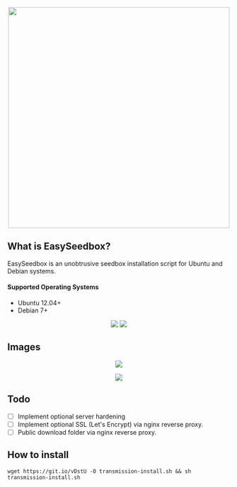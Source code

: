 <p align="center"><img width="500"src="https://i.imgur.com/xlZ9EfB.png"></p>

## What is EasySeedbox?
EasySeedbox is an unobtrusive seedbox installation script for Ubuntu and Debian systems.




#### Supported Operating Systems
- Ubuntu 12.04+
- Debian 7+


<p align="center"><img src="http://forthebadge.com/images/badges/certified-snoop-lion.svg">  <img src="http://forthebadge.com/images/badges/built-with-love.svg"></p>

## Images
<p align="center"><img src="https://i.imgur.com/Tq5oOH8.png"></p>
<p align="center"><img src="https://i.imgur.com/MfX2i64.png"></p>

## Todo
- [ ] Implement optional server hardening
- [ ] Implement optional SSL (Let's Encrypt) via nginx reverse proxy.
- [ ] Public download folder via nginx reverse proxy.

## How to install
	wget https://git.io/vDstU -O transmission-install.sh && sh transmission-install.sh

